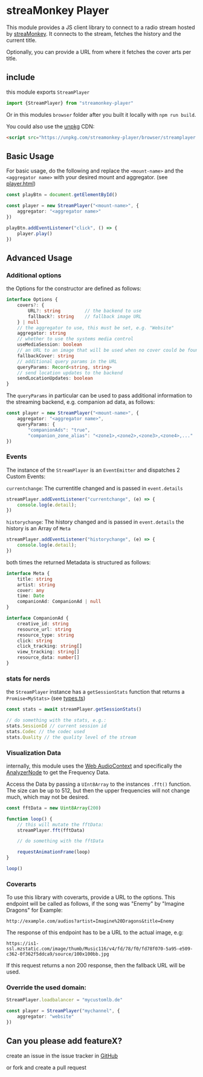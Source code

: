 # streaMonkey Player

This module provides a JS client library to connect to a radio stream hosted by [streaMonkey](https://www.streamonkey.de/en). It connects to the stream, fetches the history and the current title.

Optionally, you can provide a URL from where it fetches the cover arts per title.

## include

this module exports `StreamPlayer`

```ts
import {StreamPlayer} from "streamonkey-player"
```

Or in this modules `browser` folder after you built it locally with `npm run build`.

You could also use the [unpkg](https://unpkg.com/) CDN:

```html
<script src="https://unpkg.com/streamonkey-player/browser/streamplayer.js"></script>
```

## Basic Usage

For basic usage, do the following and replace the `<mount-name>` and the `<aggregator name>` with your desired mount and aggregator. (see [player.html](./player.html))

```ts
const playBtn = document.getElementById()

const player = new StreamPlayer("<mount-name>", {
    aggregator: "<aggregator name>"
})

playBtn.addEventListener("click", () => {
    player.play()
})
```

## Advanced Usage

### Additional options

the Options for the constructor are defined as follows:

```ts
interface Options {
    covers?: {
        URL?: string         // the backend to use
        fallback?: string    // fallback image URL
    } | null            
    // the aggregator to use, this must be set, e.g. "Website"
    aggregator: string                  
    // whether to use the systems media control
    useMediaSession: boolean            
    // an URL to an image that will be used when no cover could be found 
    fallbackCover: string               
    // additional query params in the URL
    queryParams: Record<string, string> 
    // send location updates to the backend
    sendLocationUpdates: boolean
}
```

The `queryParams` in particular can be used to pass additional information to the streaming backend, e.g. companion ad data, as follows:

```ts
const player = new StreamPlayer("<mount-name>", {
    aggregator: "<aggregator name>",
    queryParams: {
        "companionAds": "true",
        "companion_zone_alias": "<zone1>,<zone2>,<zone3>,<zone4>,..."
})
```

### Events

The instance of the `StreamPlayer` is an `EventEmitter` and dispatches 2 Custom Events:

`currentchange`: The currentitle changed and is passed in `event.details`

```ts
streamPlayer.addEventListener("currentchange", (e) => {
    console.log(e.detail);
})
```

`historychange`: The history changed and is passed in `event.details` the history is an Array of `Meta`

```ts
streamPlayer.addEventListener("historychange", (e) => {
    console.log(e.detail);
})
```

both times the returned Metadata is structured as follows:

```ts
interface Meta {
    title: string
    artist: string
    cover: any
    time: Date
    companionAd: CompanionAd | null
}

interface CompanionAd {
    creative_id: string
    resource_url: string
    resource_type: string
    click: string
    click_tracking: string[]
    view_tracking: string[]
    resource_data: number[]
}

```

### stats for nerds

the `StreamPlayer` instance has a `getSessionStats` function that returns a `Promise<MyStats>` (see [types.ts](./types.ts))

```ts
const stats = await streamPlayer.getSessionStats()

// do something with the stats, e.g.:
stats.SessionId // current session id
stats.Codec // the codec used
stats.Quality // the quality level of the stream
```

### Visualization Data

internally, this module uses the [Web AudioContext](https://developer.mozilla.org/en-US/docs/Web/API/AudioContext) and specifically the [AnalyzerNode](https://developer.mozilla.org/en-US/docs/Web/API/AnalyserNode) to get the Frequency Data.

Access the Data by passing a `UInt8Array` to the instances `.fft()` function. The size can be up to 512, but then the upper frequencies will not change much, which may not be desired.

```ts
const fftData = new Uint8Array(200)

function loop() {
    // this will mutate the fftData:
    streamPlayer.fft(fftData)

    // do something with the fftData

    requestAnimationFrame(loop)
}

loop()
```

### Coverarts

To use this library with coverarts, provide a URL to the options. This endpoint will be called as follows, if the song was "Enemy" by "Imagine Dragons" for Example:

```
http://example.com/audios?artist=Imagine%20Dragons&title=Enemy
```

The response of this endpoint has to be a URL to the actual image, e.g:

```
https://is1-ssl.mzstatic.com/image/thumb/Music116/v4/fd/78/f0/fd78f070-5a95-e509-c362-0f362f5ddca9/source/100x100bb.jpg
```

If this request returns a non 200 response, then the fallback URL will be used.

### Override the used domain:

```ts
StreamPlayer.loadbalancer = "mycustomlb.de"

const player = StreamPlayer("mychannel", {
    aggregator: "website"
})
```

## Can you please add featureX?

create an issue in the issue tracker in [GitHub](https://github.com/streamonkey/streamonkey-player/issues)

or fork and create a pull request